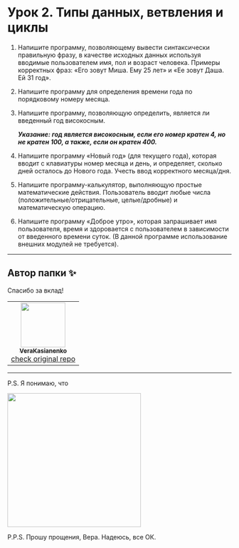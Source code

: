 # Урок 2. Типы данных, ветвления и циклы
1. Напишите программу, позволяющему вывести синтаксически правильную фразу, в качестве исходных данных используя вводимые пользователем имя, пол и возраст человека. Примеры корректных фраз: «Его зовут Миша. Ему 25 лет» и «Ее зовут Даша. Ей 31 год».
2. Напишите программу для определения времени года по порядковому номеру месяца.
3. Напишите программу, позволяющую определить, является ли введенный год високосным.

	***Указание: год является високосным, если его номер кратен 4, но не кратен 100, а также, если он кратен 400.***
4. Напишите программу «Новый год» (для текущего года), которая вводит с клавиатуры номер месяца и день, и определяет, сколько дней осталось до Нового года. Учесть ввод корректного месяца/дня.
5. Напишите программу-калькулятор, выполняющую простые математические действия. Пользователь вводит любые числа (положительные/отрицательные, целые/дробные) и математическую операцию.
6. Напишите программу «Доброе утро», которая запрашивает имя пользователя, время и здоровается с пользователем в зависимости от введенного времени суток. (В данной программе использование внешних модулей не требуется).

---

## Автор папки ✨
Спасибо за вклад!
<!-- ALL-CONTRIBUTORS-LIST:START - Do not remove or modify this section -->
<!-- prettier-ignore-start -->
<!-- markdownlint-disable -->
<table>
  <tr>
    <td align="center"><a href="https://github.com/VeraKasianenko"><img src="https://avatars.githubusercontent.com/u/112972833?v=4" width="100px;" alt=""/><br /><sub><b>VeraKasianenko</b></sub></a><br /><a href="https://github.com/libscie/credit-roll/commits?author=VeraKasianenko" title="Code"></a>
    <a href="https://github.com/VeraKasianenko/itmo_1_sem/tree/main/Programming/prog_2">check original repo</a></td>
  </tr>
</table>
<!-- markdownlint-restore -->
<!-- prettier-ignore-end -->

<!-- ALL-CONTRIBUTORS-LIST:END -->

---

P.S. Я понимаю, что

<img src="https://webdevkin.ru/media/img/courses/git/meme/git-private-repo.jpg" width="300px">

P.P.S. Прошу прощения, Вера. Надеюсь, все ОК.
